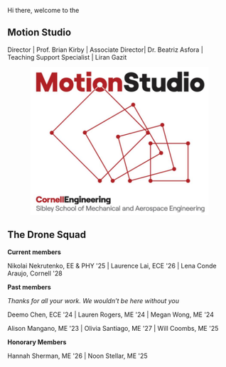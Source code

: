 Hi there, welcome to the

## Motion Studio

 <p></p>

Director | Prof. Brian Kirby | Associate Director| Dr. Beatriz Asfora | Teaching Support Specialist | Liran Gazit


<p align="center">
<img width="400"  alt="Motion Studio" src="https://github.com/cornellmotionstudio/QuadPopUp/blob/master/images/MSlogo.jpg">
</p> 




## The Drone Squad

**Current members**

Nikolai Nekrutenko, EE & PHY '25 | Laurence Lai, ECE '26 | Lena Conde Araujo, Cornell '28

**Past members**

_Thanks for all your work. We wouldn’t be here without you_

Deemo Chen, ECE '24 | Lauren Rogers, ME '24 | Megan Wong, ME '24

Alison Mangano, ME '23 | Olivia Santiago, ME '27 | Will Coombs, ME '25

**Honorary Members**

Hannah Sherman, ME '26 | Noon Stellar,  ME '25


<!--

**Here are some ideas to get you started:**

🙋‍♀️ A short introduction - what is your organization all about?
🌈 Contribution guidelines - how can the community get involved?
👩‍💻 Useful resources - where can the community find your docs? Is there anything else the community should know?
🍿 Fun facts - what does your team eat for breakfast?
🧙 Remember, you can do mighty things with the power of [Markdown](https://docs.github.com/github/writing-on-github/getting-started-with-writing-and-formatting-on-github/basic-writing-and-formatting-syntax)
-->

